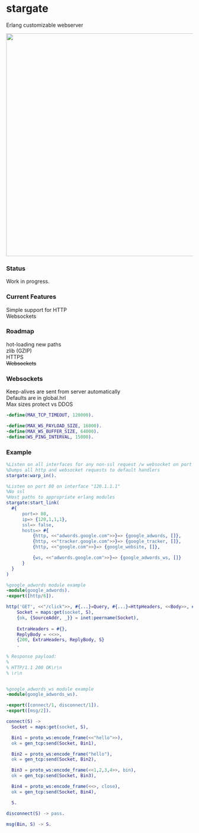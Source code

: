 # stargate
Erlang customizable webserver

<img src="http://i.imgur.com/8vmU7W4.jpg" width="960" height="600" />

### Status
Work in progress.  

### Current Features
Simple support for HTTP  
Websockets

### Roadmap
hot-loading new paths  
zlib (GZIP)  
HTTPS  
~~Websockets~~  

### Websockets
Keep-alives are sent from server automatically  
Defaults are in global.hrl  
Max sizes protect vs DDOS  

```erlang
-define(MAX_TCP_TIMEOUT, 120000).

-define(MAX_WS_PAYLOAD_SIZE, 16000).
-define(MAX_WS_BUFFER_SIZE, 64000).
-define(WS_PING_INTERVAL, 15000).
```

### Example
```erlang
%Listen on all interfaces for any non-ssl request /w websocket on port 8000
%Dumps all http and websocket requests to default handlers
stargate:warp_in().

%Listen on port 80 on interface "120.1.1.1"
%No ssl
%Host paths to appropriate erlang modules
stargate:start_link(
  #{
      port=> 80,
      ip=> {120,1,1,1},
      ssl=> false,
      hosts=> #{
          {http, <<"adwords.google.com">>}=> {google_adwords, []},
          {http, <<"tracker.google.com">>}=> {google_tracker, []},
          {http, <<"google.com">>}=> {google_website, []},

          {ws, <<"adwords.google.com">>}=> {google_adwords_ws, []}
      }
  }
)

%google_adwords module example
-module(google_adwords).
-export([http/6]).

http('GET', <<"/click">>, #{...}=Query, #{...}=HttpHeaders, <<Body>>, #{...}=S) ->
    Socket = maps:get(socket, S),
    {ok, {SourceAddr, _}} = inet:peername(Socket),
    
    ExtraHeaders = #{},
    ReplyBody = <<>>,
    {200, ExtraHeaders, ReplyBody, S}
    .
    
% Response payload:
%
% HTTP/1.1 200 OK\r\n
% \r\n


%google_adwords_ws module example
-module(google_adwords_ws).

-export([connect/1, disconnect/1]).
-export([msg/2]).

connect(S) -> 
  Socket = maps:get(socket, S),

  Bin1 = proto_ws:encode_frame(<<"hello">>),
  ok = gen_tcp:send(Socket, Bin1),

  Bin2 = proto_ws:encode_frame("hello"),
  ok = gen_tcp:send(Socket, Bin2),

  Bin3 = proto_ws:encode_frame(<<1,2,3,4>>, bin),
  ok = gen_tcp:send(Socket, Bin3),

  Bin4 = proto_ws:encode_frame(<<>, close),
  ok = gen_tcp:send(Socket, Bin4),

  S.

disconnect(S) -> pass.

msg(Bin, S) -> S.
```
